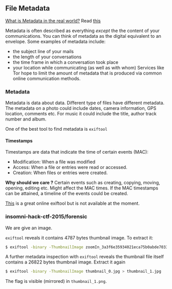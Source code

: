 ## File Metadata

[What is Metadata in the real world?](https://ssd.eff.org/en/module/why-metadata-matters)
Read [this](https://ctf101.org/forensics/what-is-metadata/)

Metadata is often described as everything *except* the the content of your communications. You can think of metadata as the digital equivalent to an envelope. Some examples of metadata include:
- the subject line of your mails
- the length of your conversations
- the time frame in which a conversation took place
- your location while communicating (as well as with whom)
Services like Tor hope to limit the amount of metadata that is produced via common online communication methods.

### Metadata
Metadata is data about data. Different type of files have different metadata. The metadata on a photo could include dates, camera information, GPS location, comments etc. For music it could include the title, author track number and album.

One of the best tool to find metadata is `exiftool`

#### Timestamps
Timestamps are data that indicate the time of certain events (MAC):
- Modification: When a file was modified
- Access: When a file or entries were read or accessed.
- Creation: When files or entries were created.

**Why should we care ?**
Certain events such as creating, copying, moving, opening, editing etc. Might affect the MAC times. If the MAC timestamps can be attained, a timeline of the events could be created.

[This](http://exif.regex.info/) is a great online exiftool but is not available at the moment.

### insomni-hack-ctf-2015/forensic

We are give an image.

`exiftool` reveals it contains 4787 bytes thumbnail image. To extract it:

```bash
$ exiftool -binary -ThumbnailImage zoomIn_3a3f6e35934021eca75b0abde70333a6.jpg > thumbnail_0.jpg
```
 A further metadata inspection with `exiftool` reveals the thumbnail file itself contains a 26822 bytes thumbnail image. Extract it again
```bash
$ exiftool -binary -ThumbnailImage thumbnail_0.jpg > thumbnail_1.jpg
```
The flag is visible (mirrored) in `thumbnail_1.png`.